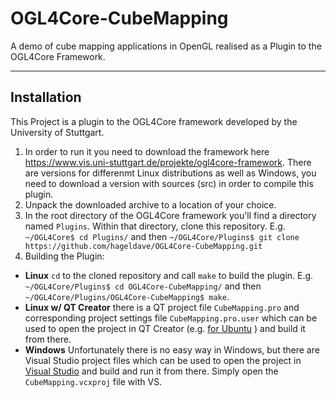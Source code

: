 # OGL4Core-CubeMapping
A demo of cube mapping applications in OpenGL realised as a Plugin to the OGL4Core Framework.

---
## Installation
This Project is a plugin to the OGL4Core framework developed by the University of Stuttgart.

1. In order to run it you need to download the framework here <https://www.vis.uni-stuttgart.de/projekte/ogl4core-framework>. There are versions for differenmt Linux distributions as well as Windows, you need to download a version with sources (src) in order to compile this plugin.
2. Unpack the downloaded archive to a location of your choice.
3. In the root directory of the OGL4Core framework you'll find a directory named `Plugins`. Within that directory, clone this repository. 
E.g. `~/OGL4Core$ cd Plugins/` and then `~/OGL4Core/Plugins$ git clone https://github.com/hageldave/OGL4Core-CubeMapping.git`
4. Building the Plugin:
  * **Linux** `cd` to the cloned repository and call `make` to build the plugin.
E.g. `~/OGL4Core/Plugins$ cd OGL4Core-CubeMapping/` and then `~/OGL4Core/Plugins/OGL4Core-CubeMapping$ make`.
  * **Linux w/ QT Creator** there is a QT project file `CubeMapping.pro` and corresponding project settings file `CubeMapping.pro.user` which can be used to open the project in QT Creator (e.g. [for Ubuntu](https://packages.ubuntu.com/de/bionic/qtcreator) ) and build it from there.
  * **Windows** Unfortunately there is no easy way in Windows, but there are Visual Studio project files which can be used to open the project in [Visual Studio](https://visualstudio.microsoft.com/vs/community/) and build and run it from there. Simply open the `CubeMapping.vcxproj` file with VS.
